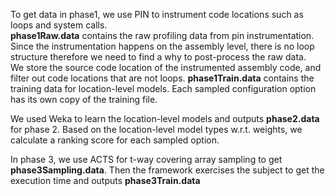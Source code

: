 To get data in phase1, we use PIN to instrument code locations such as loops and system calls.<br />
**phase1Raw.data** contains the raw profiling data from pin instrumentation. 
Since the instrumentation happens on the assembly level, there is no loop structure therefore 
we need to find a why to post-process the raw data. <br />
We store the source code location of the instrumented
assembly code, and filter out code locations that are not loops.
**phase1Train.data** contains the training data for location-level models. 
Each sampled configuration option has its own copy of the training file.

We used Weka to learn the location-level models and outputs **phase2.data** for phase 2.
Based on the location-level model types w.r.t. weights, we calculate a ranking score for each sampled option.

In phase 3, we use ACTS for t-way covering array sampling to get **phase3Sampling.data**.
Then the framework exercises the subject to get the execution time and outputs **phase3Train.data**
